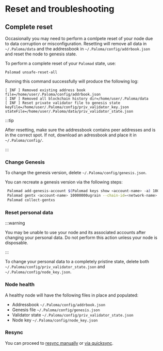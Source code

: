 # Reset and troubleshooting

## Complete reset

Occasionally you may need to perform a comlpete reset of your 
node due to data corruption or misconfiguration. Resetting will 
remove all data in `~/.Paloma/data` and the addressbook in 
`~/.Paloma/config/addrbook.json` and reset the node to genesis state. 

To perform a complete reset of your `Palomad` state, use:

```
Palomad unsafe-reset-all
```

Running this command successfully will produce the following log: 

```
[ INF ] Removed existing address book file=/home/user/.Paloma/config/addrbook.json
[ INF ] Removed all blockchain history dir=/home/user/.Paloma/data
[ INF ] Reset private validator file to genesis state keyFile=/home/user/.Paloma/config/priv_validator_key.json stateFile=/home/user/.Paloma/data/priv_validator_state.json
```

:::tip

After resetting, make sure the addressbook contains peer 
addresses and is in the correct spot. If not, 
download an adressbook and place it in `~/.Paloma/config/`.

:::


### Change Genesis

To change the genesis version, delete `~/.Paloma/config/genesis.json`.

You can recreate a genesis version via the following steps:

```bash
 Palomad add-genesis-account $(Palomad keys show <account-name> -a) 100000000ugrain,1000usd
 Palomad gentx <account-name> 10000000ugrain --chain-id=<network-name> 
 Palomad collect-gentxs
```

### Reset personal data

:::warning

You may be unable to use your node and its associated accounts after 
changing your personal data. Do not perform this action unless your node is disposable.

:::

To change your personal data to a completely pristine state, delete 
both `~/.Paloma/config/priv_validator_state.json` and `~/.Paloma/config/node_key.json`. 

### Node health

A healthy node will have the following files in place and populated:

- Addressbook `~/.Paloma/config/addrbook.json`
- Genesis file `~/.Paloma/config/genesis.json`
- Validator state  `~/.Paloma/config/priv_validator_state.json`
- Node key `~/.Paloma/config/node_key.json`

### Resync

You can proceed to [resync manually](sync.md) or [via quicksync](sync.md#quicksync). 
